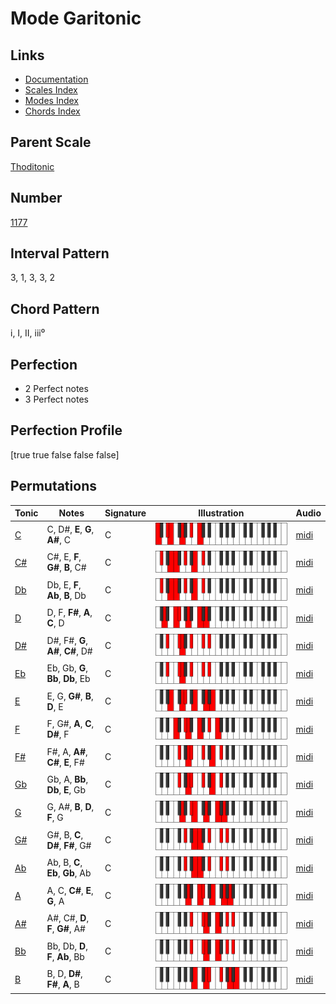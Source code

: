 # Mode Garitonic

## Links

- [Documentation](index.md)
- [Scales Index](Scales.md)
- [Modes Index](Modes.md)
- [Chords Index](Chords.md)

## Parent Scale

[Thoditonic](ScaleThoditonic.md)

## Number

[1177](https://ianring.com/musictheory/scales/1177)

## Interval Pattern

3, 1, 3, 3, 2

## Chord Pattern

i, I, II, iii⁰

## Perfection

- 2 Perfect notes
- 3 Perfect notes

## Perfection Profile

[true true false false false]

## Permutations

| Tonic | Notes | Signature | Illustration | Audio |
|-------|-------|-----------|--------------|-------|
| [C](ModeCNaturalGaritonic.md) | C, D#, **E**, **G**, **A#**, C | C | ![CNaturalGaritonic](ModeCNaturalGaritonic.png) | [midi](https://github.com/edipermadi/music/blob/main/docs/ModeCNaturalGaritonic.mid?raw=true) |
| [C#](ModeCSharpGaritonic.md) | C#, E, **F**, **G#**, **B**, C# | C | ![CSharpGaritonic](ModeCSharpGaritonic.png) | [midi](https://github.com/edipermadi/music/blob/main/docs/ModeCSharpGaritonic.mid?raw=true) |
| [Db](ModeDFlatGaritonic.md) | Db, E, **F**, **Ab**, **B**, Db | C | ![DFlatGaritonic](ModeDFlatGaritonic.png) | [midi](https://github.com/edipermadi/music/blob/main/docs/ModeDFlatGaritonic.mid?raw=true) |
| [D](ModeDNaturalGaritonic.md) | D, F, **F#**, **A**, **C**, D | C | ![DNaturalGaritonic](ModeDNaturalGaritonic.png) | [midi](https://github.com/edipermadi/music/blob/main/docs/ModeDNaturalGaritonic.mid?raw=true) |
| [D#](ModeDSharpGaritonic.md) | D#, F#, **G**, **A#**, **C#**, D# | C | ![DSharpGaritonic](ModeDSharpGaritonic.png) | [midi](https://github.com/edipermadi/music/blob/main/docs/ModeDSharpGaritonic.mid?raw=true) |
| [Eb](ModeEFlatGaritonic.md) | Eb, Gb, **G**, **Bb**, **Db**, Eb | C | ![EFlatGaritonic](ModeEFlatGaritonic.png) | [midi](https://github.com/edipermadi/music/blob/main/docs/ModeEFlatGaritonic.mid?raw=true) |
| [E](ModeENaturalGaritonic.md) | E, G, **G#**, **B**, **D**, E | C | ![ENaturalGaritonic](ModeENaturalGaritonic.png) | [midi](https://github.com/edipermadi/music/blob/main/docs/ModeENaturalGaritonic.mid?raw=true) |
| [F](ModeFNaturalGaritonic.md) | F, G#, **A**, **C**, **D#**, F | C | ![FNaturalGaritonic](ModeFNaturalGaritonic.png) | [midi](https://github.com/edipermadi/music/blob/main/docs/ModeFNaturalGaritonic.mid?raw=true) |
| [F#](ModeFSharpGaritonic.md) | F#, A, **A#**, **C#**, **E**, F# | C | ![FSharpGaritonic](ModeFSharpGaritonic.png) | [midi](https://github.com/edipermadi/music/blob/main/docs/ModeFSharpGaritonic.mid?raw=true) |
| [Gb](ModeGFlatGaritonic.md) | Gb, A, **Bb**, **Db**, **E**, Gb | C | ![GFlatGaritonic](ModeGFlatGaritonic.png) | [midi](https://github.com/edipermadi/music/blob/main/docs/ModeGFlatGaritonic.mid?raw=true) |
| [G](ModeGNaturalGaritonic.md) | G, A#, **B**, **D**, **F**, G | C | ![GNaturalGaritonic](ModeGNaturalGaritonic.png) | [midi](https://github.com/edipermadi/music/blob/main/docs/ModeGNaturalGaritonic.mid?raw=true) |
| [G#](ModeGSharpGaritonic.md) | G#, B, **C**, **D#**, **F#**, G# | C | ![GSharpGaritonic](ModeGSharpGaritonic.png) | [midi](https://github.com/edipermadi/music/blob/main/docs/ModeGSharpGaritonic.mid?raw=true) |
| [Ab](ModeAFlatGaritonic.md) | Ab, B, **C**, **Eb**, **Gb**, Ab | C | ![AFlatGaritonic](ModeAFlatGaritonic.png) | [midi](https://github.com/edipermadi/music/blob/main/docs/ModeAFlatGaritonic.mid?raw=true) |
| [A](ModeANaturalGaritonic.md) | A, C, **C#**, **E**, **G**, A | C | ![ANaturalGaritonic](ModeANaturalGaritonic.png) | [midi](https://github.com/edipermadi/music/blob/main/docs/ModeANaturalGaritonic.mid?raw=true) |
| [A#](ModeASharpGaritonic.md) | A#, C#, **D**, **F**, **G#**, A# | C | ![ASharpGaritonic](ModeASharpGaritonic.png) | [midi](https://github.com/edipermadi/music/blob/main/docs/ModeASharpGaritonic.mid?raw=true) |
| [Bb](ModeBFlatGaritonic.md) | Bb, Db, **D**, **F**, **Ab**, Bb | C | ![BFlatGaritonic](ModeBFlatGaritonic.png) | [midi](https://github.com/edipermadi/music/blob/main/docs/ModeBFlatGaritonic.mid?raw=true) |
| [B](ModeBNaturalGaritonic.md) | B, D, **D#**, **F#**, **A**, B | C | ![BNaturalGaritonic](ModeBNaturalGaritonic.png) | [midi](https://github.com/edipermadi/music/blob/main/docs/ModeBNaturalGaritonic.mid?raw=true) |
